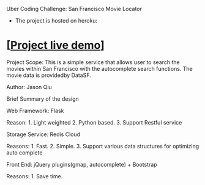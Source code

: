Uber Coding Challenge: San Francisco Movie Locator

- The project is hosted on heroku:


[[Project live demo](http://uber-sf-movie.herokuapp.com)]
=======

Project Scope: This is a simple service that allows user to search the movies within San Francisco with the autocomplete search functions. The movie data is providedby DataSF.


Author: Jason Qiu

Brief Summary of the design

Web Framework: Flask 

Reason: 1. Light weighted 2. Python based. 3. Support Restful service

Storage Service: Redis Cloud

Reasons: 1. Fast. 2. Simple. 3. Support various data structures for optimizing auto complete

Front End:
jQuery plugins(gmap, autocomplete) + Bootstrap 

Reasons: 1. Save time. 

